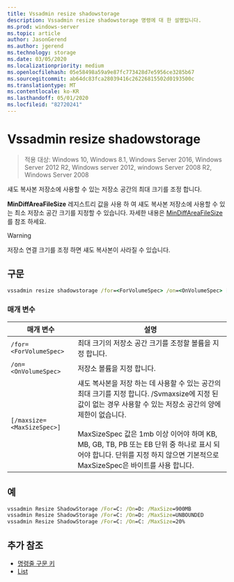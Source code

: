 ```yaml
---
title: Vssadmin resize shadowstorage
description: Vssadmin resize shadowstorage 명령에 대 한 설명입니다.
ms.prod: windows-server
ms.topic: article
author: JasonGerend
ms.author: jgerend
ms.technology: storage
ms.date: 03/05/2020
ms.localizationpriority: medium
ms.openlocfilehash: 05e58498a59a9e87fc773428d7e5956ce3285b67
ms.sourcegitcommit: ab64dc83fca28039416c26226815502d0193500c
ms.translationtype: MT
ms.contentlocale: ko-KR
ms.lasthandoff: 05/01/2020
ms.locfileid: "82720241"
---
```

# <a name="vssadmin-resize-shadowstorage"></a>Vssadmin resize shadowstorage

> 적용 대상: Windows 10, Windows 8.1, Windows Server 2016, Windows Server 2012 R2, Windows server 2012, windows Server 2008 R2, Windows Server 2008

섀도 복사본 저장소에 사용할 수 있는 저장소 공간의 최대 크기를 조정 합니다.

**MinDiffAreaFileSize** 레지스트리 값을 사용 하 여 섀도 복사본 저장소에 사용할 수 있는 최소 저장소 공간 크기를 지정할 수 있습니다. 자세한 내용은 [MinDiffAreaFileSize](https://docs.microsoft.com/windows/win32/backup/registry-keys-for-backup-and-restore#mindiffareafilesize)를 참조 하세요.

> [!WARNING]
> 저장소 연결 크기를 조정 하면 섀도 복사본이 사라질 수 있습니다.

## <a name="syntax"></a>구문

```cmd
vssadmin resize shadowstorage /for=<ForVolumeSpec> /on=<OnVolumeSpec> [/maxsize=<MaxSizeSpec>]
```

### <a name="parameters"></a>매개 변수

|매개 변수|설명|
|---|---|
`/for=<ForVolumeSpec>`  | 최대 크기의 저장소 공간 크기를 조정할 볼륨을 지정 합니다.
`/on=<OnVolumeSpec>` | 저장소 볼륨을 지정 합니다.
`[/maxsize=<MaxSizeSpec>]` |  섀도 복사본을 저장 하는 데 사용할 수 있는 공간의 최대 크기를 지정 합니다. /Svmaxsize에 지정 된 값이 없는 경우 사용할 수 있는 저장소 공간의 양에 제한이 없습니다.  <br> <br> MaxSizeSpec 값은 1mb 이상 이어야 하며 KB, MB, GB, TB, PB 또는 EB 단위 중 하나로 표시 되어야 합니다. 단위를 지정 하지 않으면 기본적으로 MaxSizeSpec은 바이트를 사용 합니다.

## <a name="examples"></a>예

```cmd
vssadmin Resize ShadowStorage /For=C: /On=D: /MaxSize=900MB
vssadmin Resize ShadowStorage /For=C: /On=D: /MaxSize=UNBOUNDED
vssadmin Resize ShadowStorage /For=C: /On=C: /MaxSize=20%
```

## <a name="additional-references"></a>추가 참조

* [명령줄 구문 키](https://docs.microsoft.com/windows-server/administration/windows-commands/command-line-syntax-key)
* [List](vssadmin.md)
